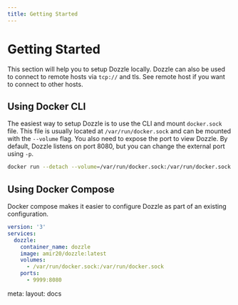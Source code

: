 ```yaml
---
title: Getting Started
---
```

# Getting Started

This section will help you to setup Dozzle locally. Dozzle can also be used to connect to remote hosts via `tcp://` and tls. See remote host if you want to connect to other hosts.

## Using Docker CLI

The easiest way to setup Dozzle is to use the CLI and mount `docker.sock` file. This file is usually located at `/var/run/docker.sock` and can be mounted with the `--volume` flag. You also need to expose the port to view Dozzle. By default, Dozzle listens on port 8080, but you can change the external port using `-p`.

```sh
docker run --detach --volume=/var/run/docker.sock:/var/run/docker.sock -p 8080:8080 amir20/dozzle
```

## Using Docker Compose
Docker compose makes it easier to configure Dozzle as part of an existing configuration.

```yaml
version: '3'
services:
  dozzle:
    container_name: dozzle
    image: amir20/dozzle:latest
    volumes:
      - /var/run/docker.sock:/var/run/docker.sock
    ports:
      - 9999:8080
```

<route lang="yaml">
meta:
  layout: docs
</route>
